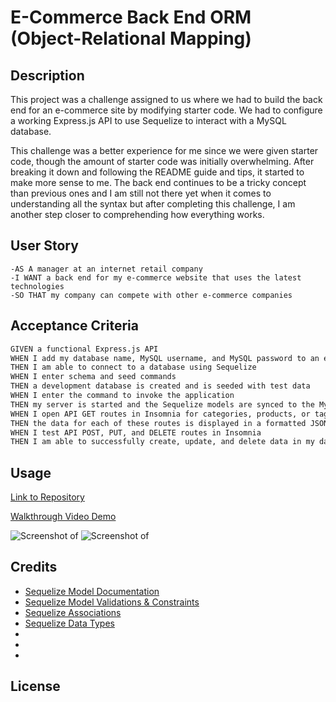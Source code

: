 # E-Commerce Back End ORM (Object-Relational Mapping)

## Description
This project was a challenge assigned to us where we had to build the back end for an e-commerce site by modifying starter code. We had to configure a working Express.js API to use Sequelize to interact with a MySQL database.

This challenge was a better experience for me since we were given starter code, though the amount of starter code was initially overwhelming. After breaking it down and following the README guide and tips, it started to make more sense to me. The back end continues to be a tricky concept than previous ones and I am still not there yet when it comes to understanding all the syntax but after completing this challenge, I am another step closer to comprehending how everything works.


## User Story
```
-AS A manager at an internet retail company
-I WANT a back end for my e-commerce website that uses the latest technologies
-SO THAT my company can compete with other e-commerce companies
```

## Acceptance Criteria

```md
GIVEN a functional Express.js API
WHEN I add my database name, MySQL username, and MySQL password to an environment variable file
THEN I am able to connect to a database using Sequelize
WHEN I enter schema and seed commands
THEN a development database is created and is seeded with test data
WHEN I enter the command to invoke the application
THEN my server is started and the Sequelize models are synced to the MySQL database
WHEN I open API GET routes in Insomnia for categories, products, or tags
THEN the data for each of these routes is displayed in a formatted JSON
WHEN I test API POST, PUT, and DELETE routes in Insomnia
THEN I am able to successfully create, update, and delete data in my database
```

## Usage


[Link to Repository](https://github.com/crzn24/ecommerce-backend-orm.git)

[Walkthrough Video Demo]()

![Screenshot of ]()
![Screenshot of ]()


## Credits
* [Sequelize Model Documentation](https://sequelize.org/docs/v6/core-concepts/model-basics/)
* [Sequelize Model Validations & Constraints](https://sequelize.org/docs/v6/core-concepts/validations-and-constraints/)
* [Sequelize Associations](https://sequelize.org/docs/v6/core-concepts/assocs/)
* [Sequelize Data Types](https://sequelize.org/docs/v7/other-topics/other-data-types/)
* []()
* []()
* []()

## License
